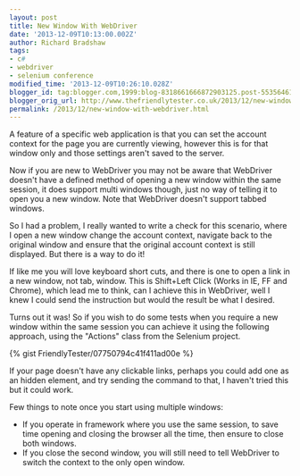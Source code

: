 ```yaml
---
layout: post
title: New Window With WebDriver
date: '2013-12-09T10:13:00.002Z'
author: Richard Bradshaw
tags:
- c#
- webdriver
- selenium conference
modified_time: '2013-12-09T10:26:10.028Z'
blogger_id: tag:blogger.com,1999:blog-8318661666872903125.post-5535646167089297388
blogger_orig_url: http://www.thefriendlytester.co.uk/2013/12/new-window-with-webdriver.html
permalink: /2013/12/new-window-with-webdriver.html
---
```


A feature of a specific web application is that you can set the account context for the page you are currently viewing, however this is for that window only and those settings aren't saved to the server.  

Now if you are new to WebDriver you may not be aware that WebDriver doesn't have a defined method of opening a new window within the same session, it does support multi windows though, just no way of telling it to open you a new window. Note that WebDriver doesn't support tabbed windows.  

So I had a problem, I really wanted to write a check for this scenario, where I open a new window change the account context, navigate back to the original window and ensure that the original account context is still displayed. But there is a way to do it!  

If like me you will love keyboard short cuts, and there is one to open a link in a new window, not tab, window. This is Shift+Left Click (Works in IE, FF and Chrome), which lead me to think, can I achieve this in WebDriver, well I knew I could send the instruction but would the result be what I desired.  

Turns out it was! So if you wish to do some tests when you require a new window within the same session you can achieve it using the following approach, using the "Actions" class from the Selenium project.

<div class="centerplugin">
{% gist FriendlyTester/07750794c41f411ad00e %}
</div>

If your page doesn't have any clickable links, perhaps you could add one as an hidden element, and try sending the command to that, I haven't tried this but it could work.  

Few things to note once you start using multiple windows:  

*   If you operate in framework where you use the same session, to save time opening and closing the browser all the time, then ensure to close both windows.
*   If you close the second window, you will still need to tell WebDriver to switch the context to the only open window.